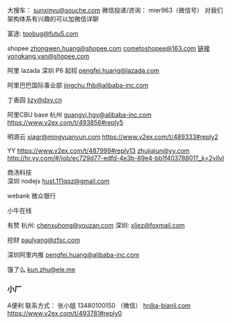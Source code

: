大搜车：
sunxinyu@souche.com
微信投递/咨询：
mier963（微信号）
对我们架构体系有兴趣的可以加微信详聊 

富途:
toobug@futu5.com 

shopee 
zhongwen.huang@shopee.com
cometoshopee@163.com
[链接](https://www.v2ex.com/t/493328#reply8)  
yongkang.yan@shopee.com

阿里 lazada 深圳  P6 起招
pengfei.huang@lazada.com

阿里巴巴国际事业部
jingchu.fhb@alibaba-inc.com  

丁香园
lizy@dxy.cn  

阿里CBU  base 杭州
guangyi.hgy@alibaba-inc.com   
https://www.v2ex.com/t/493856#reply5

明源云
xiagr@mingyuanyun.com
https://www.v2ex.com/t/489333#reply2

YY
https://www.v2ex.com/t/487999#reply13
 zhujiajun@yy.com 
 http://hr.yy.com/#/job/ec729d77-edfd-4e3b-89e4-bb1f40378801?_k=2yllyl

商汤科技  
深圳 nodejs
 hust.111qqz@gmail.com


webank  微众银行

小牛在线

有赞
杭州: chenxuhong@youzan.com
深圳: xliez@foxmail.com

挖财
paulyang@zfsc.com

深圳阿里内推
pengfei.huang@alibaba-inc.com

饿了么
kun.zhu@ele.me


### 小厂
A便利
联系方式： 张小姐 13480100150 （微信） 
hr@a-bianli.com
https://www.v2ex.com/t/493781#reply0

